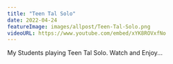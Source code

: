 ```yaml
---
title: "Teen Tal Solo"
date: 2022-04-24
featureImage: images/allpost/Teen-Tal-Solo.png
videoURL: https://www.youtube.com/embed/xYK8ROVxfNo
---
```

My Students playing Teen Tal Solo. Watch and Enjoy...
